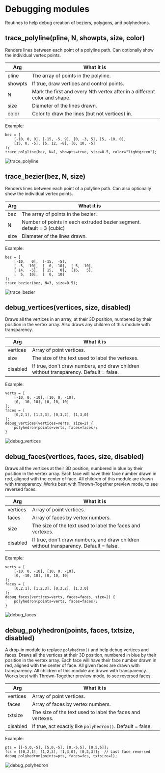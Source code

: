 # Debugging modules

Routines to help debug creation of beziers, polygons, and
polyhedrons.


## trace\_polyline(pline, N, showpts, size, color)

Renders lines between each point of a polyline path.
Can optionally show the individual vertex points.

Arg     | What it is
------- | --------------------------------
pline   | The array of points in the polyline.
showpts | If true, draw vertices and control points.
N       | Mark the first and every Nth vertex after in a different color and shape.
size    | Diameter of the lines drawn.
color   | Color to draw the lines (but not vertices) in.

Example:

    bez = [
        [-10, 0, 0], [-15, -5, 9], [0, -3, 5], [5, -10, 0],
        [15, 0, -5], [5, 12, -8], [0, 10, -5]
    ];
    trace_polyline(bez, N=1, showpts=true, size=0.5, color="lightgreen");

![trace\_polyline](trace_polyline.png)



## trace\_bezier(bez, N, size)

Renders lines between each point of a polyline path.
Can also optionally show the individual vertex points.

Arg     | What it is
------- | --------------------------------
bez     | The array of points in the bezier.
N       | Number of points in each extruded bezier segment.  default = 3 (cubic)
size    | Diameter of the lines drawn.

Example:

    bez = [
        [-10,   0],  [-15,  -5],
        [ -5, -10],  [  0, -10],  [ 5, -10],
        [ 14,  -5],  [ 15,   0],  [16,   5],
        [  5,  10],  [  0,  10]
    ];
    trace_bezier(bez, N=3, size=0.5);

![trace\_bezier](trace_bezier.png)



## debug\_vertices(vertices, size, disabled)
Draws all the vertices in an array, at their 3D position, numbered by their
position in the vertex array.  Also draws any children of this module with
transparency.

Arg         | What it is
----------- | --------------------------------
vertices    | Array of point vertices.
size        | The size of the text used to label the vertexes.
disabled    | If true, don't draw numbers, and draw children without transparency.  Default = false.

Example:

    verts = [
        [-10, 0, -10], [10, 0, -10],
        [0, -10, 10], [0, 10, 10]
    ];
    faces = [
        [0,2,1], [1,2,3], [0,3,2], [1,3,0]
    ];
    debug_vertices(vertices=verts, size=2) {
        polyhedron(points=verts, faces=faces);
    }

![debug\_vertices](debug_vertices.png)



## debug\_faces(vertices, faces, size, disabled)
Draws all the vertices at their 3D position, numbered in blue by their
position in the vertex array.  Each face will have their face number drawn
in red, aligned with the center of face.  All children of this module are
drawn with transparency.  Works best with Thrown-Together preview mode, to
see reversed faces.

Arg         | What it is
----------- | --------------------------------
vertices    | Array of point vertices.
faces       | Array of faces by vertex numbers.
size        | The size of the text used to label the faces and vertexes.
disabled    | If true, don't draw numbers, and draw children without transparency.  Default = false.

Example:

    verts = [
        [-10, 0, -10], [10, 0, -10],
        [0, -10, 10], [0, 10, 10]
    ];
    faces = [
        [0,2,1], [1,2,3], [0,3,2], [1,3,0]
    ];
    debug_faces(vertices=verts, faces=faces, size=2) {
        polyhedron(points=verts, faces=faces);
    }

![debug\_faces](debug_faces.png)



## debug\_polyhedron(points, faces, txtsize, disabled)
A drop-in module to replace `polyhedron()` and help debug vertices and faces.
Draws all the vertices at their 3D position, numbered in blue by their
position in the vertex array.  Each face will have their face number drawn
in red, aligned with the center of face.  All given faces are drawn with
transparency. All children of this module are drawn with transparency.
Works best with Thrown-Together preview mode, to see reversed faces.

Arg         | What it is
----------- | --------------------------------
vertices    | Array of point vertices.
faces       | Array of faces by vertex numbers.
txtsize     | The size of the text used to label the faces and vertexes.
disabled    | If true, act exactly like `polyhedron()`.  Default = false.

Example:

    pts = [[-5,0,-5], [5,0,-5], [0,-5,5], [0,5,5]];
    fcs = [[0,2,1], [1,2,3], [1,3,0], [0,2,3]];  // Last face reversed
    debug_polyhedron(points=pts, faces=fcs, txtsize=1);

![debug\_polyhedron](debug_polyhedron.png)


